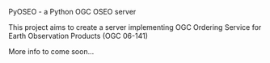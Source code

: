 PyOSEO - a Python OGC OSEO server

This project aims to create a server implementing OGC Ordering Service for
Earth Observation Products (OGC 06-141)

More info to come soon...

